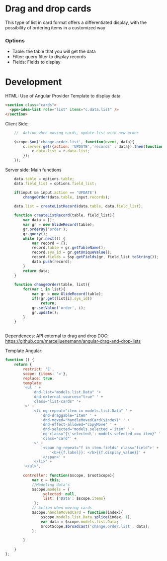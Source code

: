 # Drag and drop cards 

This type of list in card format offers a differentiated display, with the possibility of ordering items in a customized way

### Options

- Table: the table that you will get the data
- Filter:  query filter to display records
- Fields: Fields to display


# Development

HTML: Use of Angular Provider Template to display data

```html
<section class="cards">
  <ppm-idea-list role="list" items="c.data.list" />
</section>
```

Client Side: 
```JAVASCRIPT
    //  Action when moving cards, update list with new order

    $scope.$on('change.order.list', function(event, data){
		c.server.get({action: 'UPDATE','records' : data}).then(function(r){
			c.data.list = r.data.list;
		});
	});
```

Server side: Main functions
```JAVASCRIPT
    data.table = options.table;
	data.field_list = options.field_list;

	if(input && input.action == 'UPDATE')
		changeOrder(data.table, input.records);
	
	data.list = createListRecord(data.table, data.field_list);

	function createListRecord(table, field_list){
		var data = [];
		var gr = new GlideRecord(table);
		gr.orderBy('order');
		gr.query();
		while (gr.next()) {
			var record = {};
			record.table = gr.getTableName();
			record.sys_id = gr.getUniqueValue();
			record.fields = $sp.getFields(gr, field_list.toString());
			data.push(record);
		}
		return data;
	}
	
	function changeOrder(table, list){
		for(var i in list){
			var gr = new GlideRecord(table);
			if(!gr.get(list[i].sys_id))
				return;
			gr.setValue('order', i);
			gr.update();
		}
	}
	    
```

Dependences: API external to drag and drop 
DOC: https://github.com/marceljuenemann/angular-drag-and-drop-lists

Template Angular:

```JAVASCRIPT
function () {
	return {
		restrict: 'E',
		scope: {items: '='},
		replace: true,
		template: 
		'<ul ' +
			'dnd-list="models.list.Data" '+
			'dnd-external-sources="true" ' +
			'class="list-cards" '+
		'>' +
			'<li ng-repeat="item in models.list.Data" ' +
				'dnd-draggable="item" ' +
				'dnd-moved="handleMovedCard($index)" ' +
				'dnd-effect-allowed="copyMove" ' +
				'dnd-selected="models.selected = item" ' +
				'ng-class="{\'selected\': models.selected === item}" ' +
				'class="card"' +
			'>' +
				'<span ng-repeat="f in item.fields" class="field">' +
					'<b>{{f.label}}: </b>{{f.display_value}}' +
				'</span>' +
			'</li>' +
		'</ul>',
		
		controller: function($scope, $rootScope){
			var c = this;
			//Modeling data's
			$scope.models = {
				 selected: null,
				 list: {'Data': $scope.items}
			 };
			// Action when moving cards
			$scope.handleMovedCard = function(index){
				$scope.models.list.Data.splice(index, 1);
				var data = $scope.models.list.Data;
				$rootScope.$broadcast('change.order.list', data);
			};
				
		}
		
	}
};
```
